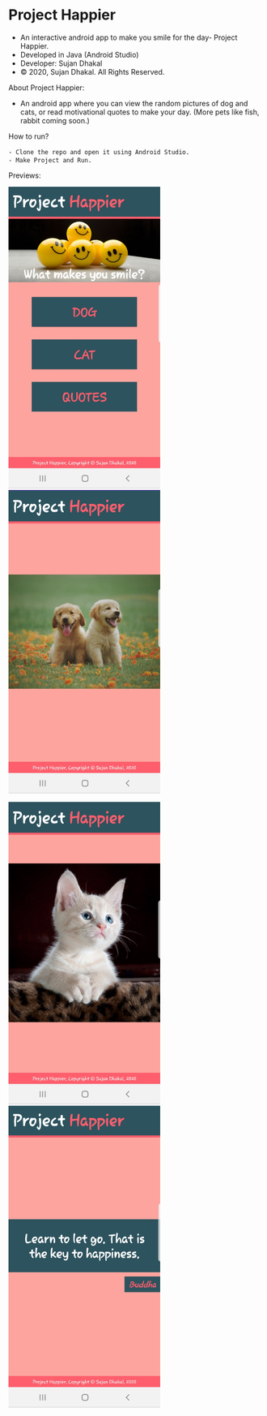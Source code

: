 # Project Happier
  - An interactive android app to make you smile for the day- Project Happier. 
  - Developed in Java (Android Studio)
  - Developer: Sujan Dhakal
  - © 2020, Sujan Dhakal. All Rights Reserved. 
  
About Project Happier:
  - An android app where you can view the random pictures of dog and cats, or read motivational quotes to make your day. (More pets like fish, rabbit coming soon.)
  
How to run?

    - Clone the repo and open it using Android Studio.
    - Make Project and Run. 

Previews:

<img src="images/home.jpg" width=300>                 <img src="images/dog.jpg" width=300>


<img src="images/cat.jpg" width=300>                  <img src="images/quote.jpg" width=300>
